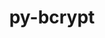 ---
title: "py-bcrypt"
layout: cache
categories: [package, develop]
meta: {"compilers": ["gcc@11.4.0"], "num_specs": 34, "num_specs_by_stack": {"e4s": 17, "e4s-neoverse-v2": 17, "root": 34}, "oss": ["ubuntu22.04"], "platforms": ["linux"], "stacks": ["e4s", "e4s-neoverse-v2", "root"], "targets": ["neoverse_v2", "x86_64_v3"], "versions": ["3.2.0"]}
spec_details: [{"compiler": "gcc@11.4.0", "hash": "3k25gncwwkrahaasdr7tqvf4nv2kvkdl", "os": "ubuntu22.04", "platform": "linux", "size": "-", "stacks": ["e4s-neoverse-v2", "root"], "target": "neoverse_v2", "variants": ["build_system=python_pip"], "versions": ["3.2.0"]}, {"compiler": "gcc@11.4.0", "hash": "474jf3boi4wehmksqsikn5hsncl2ofjw", "os": "ubuntu22.04", "platform": "linux", "size": "-", "stacks": ["e4s-neoverse-v2", "root"], "target": "neoverse_v2", "variants": ["build_system=python_pip"], "versions": ["3.2.0"]}, {"compiler": "gcc@11.4.0", "hash": "553g6tgtu5uskvgcimbrrvqeuko7gmzh", "os": "ubuntu22.04", "platform": "linux", "size": "-", "stacks": ["e4s", "root"], "target": "x86_64_v3", "variants": ["build_system=python_pip"], "versions": ["3.2.0"]}, {"compiler": "gcc@11.4.0", "hash": "5stidyg6xvo2ytvwtrcufrsp47atycj6", "os": "ubuntu22.04", "platform": "linux", "size": "-", "stacks": ["e4s", "root"], "target": "x86_64_v3", "variants": ["build_system=python_pip"], "versions": ["3.2.0"]}, {"compiler": "gcc@11.4.0", "hash": "6tai6cts3my5yvgusrmq2r7z747inymh", "os": "ubuntu22.04", "platform": "linux", "size": "-", "stacks": ["e4s-neoverse-v2", "root"], "target": "neoverse_v2", "variants": ["build_system=python_pip"], "versions": ["3.2.0"]}, {"compiler": "gcc@11.4.0", "hash": "at6dhlexmeeet7plknkhx37afj7lcdfl", "os": "ubuntu22.04", "platform": "linux", "size": "-", "stacks": ["e4s", "root"], "target": "x86_64_v3", "variants": ["build_system=python_pip"], "versions": ["3.2.0"]}, {"compiler": "gcc@11.4.0", "hash": "b3sz6mv357vkrne55d44ulq2mjlplyh5", "os": "ubuntu22.04", "platform": "linux", "size": "-", "stacks": ["e4s-neoverse-v2", "root"], "target": "neoverse_v2", "variants": ["build_system=python_pip"], "versions": ["3.2.0"]}, {"compiler": "gcc@11.4.0", "hash": "bhkis2vpqz7v5vskhxiy4yau3lfwircx", "os": "ubuntu22.04", "platform": "linux", "size": "-", "stacks": ["e4s", "root"], "target": "x86_64_v3", "variants": ["build_system=python_pip"], "versions": ["3.2.0"]}, {"compiler": "gcc@11.4.0", "hash": "bhmq2paqq4gxwff7wxbjrhrbtydobfum", "os": "ubuntu22.04", "platform": "linux", "size": "-", "stacks": ["e4s", "root"], "target": "x86_64_v3", "variants": ["build_system=python_pip"], "versions": ["3.2.0"]}, {"compiler": "gcc@11.4.0", "hash": "bvd5x3uhpxewpl53e6rldw5fhsipbvsr", "os": "ubuntu22.04", "platform": "linux", "size": "-", "stacks": ["e4s", "root"], "target": "x86_64_v3", "variants": ["build_system=python_pip"], "versions": ["3.2.0"]}, {"compiler": "gcc@11.4.0", "hash": "efrvmro3sb2imavwhrv5g4goshpdxzni", "os": "ubuntu22.04", "platform": "linux", "size": "-", "stacks": ["e4s", "root"], "target": "x86_64_v3", "variants": ["build_system=python_pip"], "versions": ["3.2.0"]}, {"compiler": "gcc@11.4.0", "hash": "f2stocvmtyu7qa4lntbkeapbuultfds7", "os": "ubuntu22.04", "platform": "linux", "size": "-", "stacks": ["e4s", "root"], "target": "x86_64_v3", "variants": ["build_system=python_pip"], "versions": ["3.2.0"]}, {"compiler": "gcc@11.4.0", "hash": "geh7v375nlme2fw7ff55jv2pkrwlkmoc", "os": "ubuntu22.04", "platform": "linux", "size": "-", "stacks": ["e4s", "root"], "target": "x86_64_v3", "variants": ["build_system=python_pip"], "versions": ["3.2.0"]}, {"compiler": "gcc@11.4.0", "hash": "gs6ywkttrj23y34vfwwkkhaj64b2ctao", "os": "ubuntu22.04", "platform": "linux", "size": "-", "stacks": ["e4s", "root"], "target": "x86_64_v3", "variants": ["build_system=python_pip"], "versions": ["3.2.0"]}, {"compiler": "gcc@11.4.0", "hash": "iioppe6qnwnrsggpyfuarqpjaxceaw4q", "os": "ubuntu22.04", "platform": "linux", "size": "-", "stacks": ["e4s-neoverse-v2", "root"], "target": "neoverse_v2", "variants": ["build_system=python_pip"], "versions": ["3.2.0"]}, {"compiler": "gcc@11.4.0", "hash": "irnrlq26mkilcg23thdskd574rn2twui", "os": "ubuntu22.04", "platform": "linux", "size": "-", "stacks": ["e4s", "root"], "target": "x86_64_v3", "variants": ["build_system=python_pip"], "versions": ["3.2.0"]}, {"compiler": "gcc@11.4.0", "hash": "jz5sgccghakje7q42cm2dxpsk46weu7u", "os": "ubuntu22.04", "platform": "linux", "size": "-", "stacks": ["e4s-neoverse-v2", "root"], "target": "neoverse_v2", "variants": ["build_system=python_pip"], "versions": ["3.2.0"]}, {"compiler": "gcc@11.4.0", "hash": "knt3wrdjajo7axbbsgou3spyjxes5ilb", "os": "ubuntu22.04", "platform": "linux", "size": "-", "stacks": ["e4s-neoverse-v2", "root"], "target": "neoverse_v2", "variants": ["build_system=python_pip"], "versions": ["3.2.0"]}, {"compiler": "gcc@11.4.0", "hash": "mefqcz7a5ud7qh4qhbewzglokilijrih", "os": "ubuntu22.04", "platform": "linux", "size": "-", "stacks": ["e4s", "root"], "target": "x86_64_v3", "variants": ["build_system=python_pip"], "versions": ["3.2.0"]}, {"compiler": "gcc@11.4.0", "hash": "oktr2i25tupwkfoitlsaojedhqxrm6i5", "os": "ubuntu22.04", "platform": "linux", "size": "-", "stacks": ["e4s-neoverse-v2", "root"], "target": "neoverse_v2", "variants": ["build_system=python_pip"], "versions": ["3.2.0"]}, {"compiler": "gcc@11.4.0", "hash": "pgzydwxfnwyuncbuu5ea3i6j7vmowsvv", "os": "ubuntu22.04", "platform": "linux", "size": "-", "stacks": ["e4s", "root"], "target": "x86_64_v3", "variants": ["build_system=python_pip"], "versions": ["3.2.0"]}, {"compiler": "gcc@11.4.0", "hash": "pz3u5x6gzkpvyndhnwjmunid33om3f7c", "os": "ubuntu22.04", "platform": "linux", "size": "-", "stacks": ["e4s-neoverse-v2", "root"], "target": "neoverse_v2", "variants": ["build_system=python_pip"], "versions": ["3.2.0"]}, {"compiler": "gcc@11.4.0", "hash": "qu2mbnmwycy6wu4qroux2ozc74sozfbo", "os": "ubuntu22.04", "platform": "linux", "size": "-", "stacks": ["e4s-neoverse-v2", "root"], "target": "neoverse_v2", "variants": ["build_system=python_pip"], "versions": ["3.2.0"]}, {"compiler": "gcc@11.4.0", "hash": "scgtnnxf2ddkpi6lfqxjajxqsj4anrhy", "os": "ubuntu22.04", "platform": "linux", "size": "-", "stacks": ["e4s", "root"], "target": "x86_64_v3", "variants": ["build_system=python_pip"], "versions": ["3.2.0"]}, {"compiler": "gcc@11.4.0", "hash": "tlwzxz4jaz6vocn54hdi6tg5okp5z44b", "os": "ubuntu22.04", "platform": "linux", "size": "-", "stacks": ["e4s-neoverse-v2", "root"], "target": "neoverse_v2", "variants": ["build_system=python_pip"], "versions": ["3.2.0"]}, {"compiler": "gcc@11.4.0", "hash": "uohkrm2rh5hiojyew6hxcjgfbx3mq4lr", "os": "ubuntu22.04", "platform": "linux", "size": "-", "stacks": ["e4s-neoverse-v2", "root"], "target": "neoverse_v2", "variants": ["build_system=python_pip"], "versions": ["3.2.0"]}, {"compiler": "gcc@11.4.0", "hash": "vwkqbdolbjod2kg2wqn62meeh7zaeigp", "os": "ubuntu22.04", "platform": "linux", "size": "-", "stacks": ["e4s", "root"], "target": "x86_64_v3", "variants": ["build_system=python_pip"], "versions": ["3.2.0"]}, {"compiler": "gcc@11.4.0", "hash": "wl3wsfkwucvo32iihtbgzrc5vxunvha7", "os": "ubuntu22.04", "platform": "linux", "size": "-", "stacks": ["e4s", "root"], "target": "x86_64_v3", "variants": ["build_system=python_pip"], "versions": ["3.2.0"]}, {"compiler": "gcc@11.4.0", "hash": "wyf6mvnwpmyy7sefwgqu5n7j2gnkhqca", "os": "ubuntu22.04", "platform": "linux", "size": "-", "stacks": ["e4s-neoverse-v2", "root"], "target": "neoverse_v2", "variants": ["build_system=python_pip"], "versions": ["3.2.0"]}, {"compiler": "gcc@11.4.0", "hash": "x22ahwnjxzjgzhdimnyppect4gx5kcmb", "os": "ubuntu22.04", "platform": "linux", "size": "-", "stacks": ["e4s-neoverse-v2", "root"], "target": "neoverse_v2", "variants": ["build_system=python_pip"], "versions": ["3.2.0"]}, {"compiler": "gcc@11.4.0", "hash": "xhsq34hm2sqifsguwlib4gb2ekpgvb7t", "os": "ubuntu22.04", "platform": "linux", "size": "-", "stacks": ["e4s-neoverse-v2", "root"], "target": "neoverse_v2", "variants": ["build_system=python_pip"], "versions": ["3.2.0"]}, {"compiler": "gcc@11.4.0", "hash": "yfekgjr7xek6x3laiuubu74yrgf2ixv2", "os": "ubuntu22.04", "platform": "linux", "size": "-", "stacks": ["e4s-neoverse-v2", "root"], "target": "neoverse_v2", "variants": ["build_system=python_pip"], "versions": ["3.2.0"]}, {"compiler": "gcc@11.4.0", "hash": "yxlfvp3v2oefhibcohs3kl6x2h4lcxvv", "os": "ubuntu22.04", "platform": "linux", "size": "-", "stacks": ["e4s", "root"], "target": "x86_64_v3", "variants": ["build_system=python_pip"], "versions": ["3.2.0"]}, {"compiler": "gcc@11.4.0", "hash": "zmtejp4mvx7acezpap5advg7ohzrrdxb", "os": "ubuntu22.04", "platform": "linux", "size": "-", "stacks": ["e4s-neoverse-v2", "root"], "target": "neoverse_v2", "variants": ["build_system=python_pip"], "versions": ["3.2.0"]}]
---